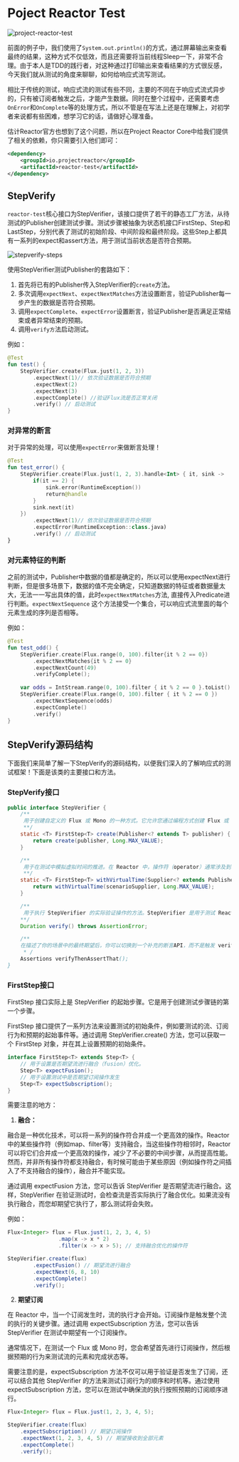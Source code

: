 # Poject Reactor Test

![project-reactor-test](../images/project-reactor-test.png)

前面的例子中，我们使用了`System.out.println()`的方式，通过屏幕输出来查看最终的结果，这种方式不仅低效，而且还需要将当前线程Sleep一下，非常不合理。由于本人是TDD的践行者，对这种通过打印输出来查看结果的方式很反感，今天我们就从测试的角度来聊聊，如何给响应式流写测试。

相比于传统的测试，响应式流的测试有些不同，主要的不同在于响应式流式异步的，只有被订阅者触发之后，才能产生数据。同时在整个过程中，还需要考虑`OnError`和`OnComplete`等的处理方式，所以不管是在写法上还是在理解上，对初学者来说都有些困难，想学习它的话，请做好心理准备。

估计Reactor官方也想到了这个问题，所以在Project Reactor Core中给我们提供了相关的依赖，你只需要引入他们即可：
```xml
<dependency>
    <groupId>io.projectreactor</groupId>
    <artifactId>reactor-test</artifactId>
</dependency>
```

## StepVerify

`reactor-test`核心接口为StepVerifier，该接口提供了若干的静态工厂方法，从待测试的Publisher创建测试步骤。测试步骤被抽象为状态机接口FirstStep、Step和LastStep，分别代表了测试的初始阶段、中间阶段和最终阶段。这些Step上都具有一系列的expect和assert方法，用于测试当前状态是否符合预期。

![stepverify-steps](../images/stepverify-steps.jpg)

使用StepVerifier测试Publisher的套路如下：
1. 首先将已有的Publisher传入StepVerifier的`create`方法。
2. 多次调用`expectNext`、`expectNextMatches`方法设置断言，验证Publisher每一步产生的数据是否符合预期。
3. 调用`expectComplete`、`expectError`设置断言，验证Publisher是否满足正常结束或者异常结束的预期。
4. 调用`verify方`法启动测试。

例如：
```kotlin
@Test
fun test() {
    StepVerifier.create(Flux.just(1, 2, 3))
        .expectNext(1)// 依次验证数据是否符合预期
        .expectNext(2)
        .expectNext(3)
        .expectComplete() //验证Flux流是否正常关闭
        .verify() // 启动测试
}
```

### 对异常的断言
对于异常的处理，可以使用`expectError`来做断言处理！

```kotlin
@Test
fun test_error() {
    StepVerifier.create(Flux.just(1, 2, 3).handle<Int> { it, sink ->
        if(it == 2) {
            sink.error(RuntimeException())
            return@handle
        }
        sink.next(it)
    })
        .expectNext(1)// 依次验证数据是否符合预期
        .expectError(RuntimeException::class.java)
        .verify() // 启动测试
}
```

### 对元素特征的判断

之前的测试中，Publisher中数据的值都是确定的，所以可以使用expectNext进行判断，但是很多场景下，数据的值不完全确定，只知道数据的特征或者数据量太大，无法一一写出具体的值，此时`expectNextMatches`方法, 直接传入Predicate进行判断。`expectNextSequence` 这个方法接受一个集合，可以响应式流里面的每个元素生成的序列是否相等。

例如：
```kotlin
@Test
fun test_odd() {
    StepVerifier.create(Flux.range(0, 100).filter{it % 2 == 0})
        .expectNextMatches{it % 2 == 0}
        .expectNextCount(49)
        .verifyComplete();
    
    var odds = IntStream.range(0, 100).filter { it % 2 == 0 }.toList()
    StepVerifier.create(Flux.range(0, 100).filter { it % 2 == 0 })
        .expectNextSequence(odds)
        .expectComplete()
        .verify()
}
```

## StepVerify源码结构

下面我们来简单了解一下StepVerify的源码结构，以便我们深入的了解响应式的测试框架！下面是该类的主要接口和方法。

### StepVerify接口
```java
public interface StepVerifier {
    /**
     用于创建自定义的 Flux 或 Mono 的一种方式。它允许您通过编程方式创建 Flux 或 Mono，以便进行更复杂和灵活的流处理。
     **/
    static <T> FirstStep<T> create(Publisher<? extends T> publisher) {
		return create(publisher, Long.MAX_VALUE);
	}

    /**
     用于在测试中模拟虚拟时间的推进。在 Reactor 中，操作符（operator）通常涉及到时间的处理，例如 delayElements 和 interval 等。当运行测试时，这些操作符的默认行为会导致测试执行时间过长，因为它们涉及到实际的时间等待。StepVerifier 会使用虚拟时间调度器来执行测试，而不是使用实际的系统时间。这使得测试可以在瞬间完成，而无需等待实际的时间间隔。在测试中使用虚拟时间是一种很有用的技术，因为它可以加速测试的执行，并确保测试的可靠性和稳定性。
     **/
    static <T> FirstStep<T> withVirtualTime(Supplier<? extends Publisher<? extends T>> scenarioSupplier) {
		return withVirtualTime(scenarioSupplier, Long.MAX_VALUE);
	}

    /**
     用于执行 StepVerifier 的实际验证操作的方法。StepVerifier 是用于测试 Reactor 流的实用工具，verify() 方法用于触发测试的执行并进行验证。当所有操作符都被设置完毕后，您需要调用 verify() 方法来执行测试并验证流的行为是否与预期相符。
    **/
    Duration verify() throws AssertionError;

    /**
    在描述了你的场景中的最终期望后，你可以切换到一个补充的断言API，而不是触发 verify(), Reactor里面提供了一些预设的钩子，该方法用于测试钩子的行为。请参考这里：https://easywheelsoft.github.io/reactor-core-zh/index.html#hooks
     * /
    Assertions verifyThenAssertThat();
}
```

### FirstStep接口

FirstStep 接口实际上是 StepVerifier 的起始步骤。它是用于创建测试步骤链的第一个步骤。

FirstStep 接口提供了一系列方法来设置测试的初始条件，例如要测试的流、订阅行为和预期的起始事件等。通过调用 StepVerifier.create() 方法，您可以获取一个 FirstStep 对象，并在其上设置预期的初始条件。

```java
interface FirstStep<T> extends Step<T> {
    // 用于设置是否期望流进行融合（fusion）优化。
    Step<T> expectFusion();
    // 用于设置测试中是否期望订阅操作发生
    Step<T> expectSubscription();
}
```
需要注意的地方：
1. **融合：**

融合是一种优化技术，可以将一系列的操作符合并成一个更高效的操作。Reactor 中的某些操作符（例如map、filter等）支持融合，当这些操作符相邻时，Reactor 可以将它们合并成一个更高效的操作，减少了不必要的中间步骤，从而提高性能。然而，并非所有操作符都支持融合，有时候可能由于某些原因（例如操作符之间插入了不支持融合的操作），融合并不能实现。

通过调用 expectFusion 方法，您可以告诉 StepVerifier 是否期望流进行融合。这样，StepVerifier 在验证测试时，会检查流是否实际执行了融合优化。如果流没有执行融合，而您却期望它执行了，那么测试将会失败。

例如：
```java
Flux<Integer> flux = Flux.just(1, 2, 3, 4, 5)
                .map(x -> x * 2)
                .filter(x -> x > 5); // 支持融合优化的操作符

StepVerifier.create(flux)
        .expectFusion() // 期望流进行融合
        .expectNext(6, 8, 10)
        .expectComplete()
        .verify();
```

2. **期望订阅**

在 Reactor 中，当一个订阅发生时，流的执行才会开始。订阅操作是触发整个流的执行的关键步骤。通过调用 expectSubscription 方法，您可以告诉 StepVerifier 在测试中期望有一个订阅操作。

通常情况下，在测试一个 Flux 或 Mono 时，您会希望首先进行订阅操作，然后根据预期的行为来测试流的元素和完成状态等。

需要注意的是，expectSubscription 方法不仅可以用于验证是否发生了订阅，还可以结合其他 StepVerifier 的方法来测试订阅行为的顺序和时机等。通过使用 expectSubscription 方法，您可以在测试中确保流的执行按照预期的订阅顺序进行。

```java
Flux<Integer> flux = Flux.just(1, 2, 3, 4, 5);

StepVerifier.create(flux)
    .expectSubscription() // 期望订阅操作
    .expectNext(1, 2, 3, 4, 5) // 期望接收到全部元素
    .expectComplete()
    .verify();
```
